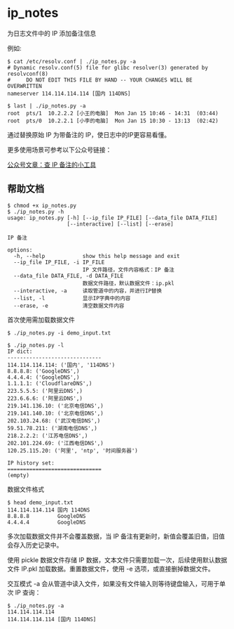 # ip_notes

为日志文件中的 IP 添加备注信息

例如:

```
$ cat /etc/resolv.conf | ./ip_notes.py -a
# Dynamic resolv.conf(5) file for glibc resolver(3) generated by resolvconf(8)
#     DO NOT EDIT THIS FILE BY HAND -- YOUR CHANGES WILL BE OVERWRITTEN
nameserver 114.114.114.114 [国内 114DNS]

$ last | ./ip_notes.py -a
root  pts/1  10.2.2.2 [小王的电脑]  Mon Jan 15 10:46 - 14:31  (03:44)
root  pts/0  10.2.2.1 [小李的电脑]  Mon Jan 15 10:30 - 13:13  (02:42)

```

通过替换原始 IP 为带备注的 IP，使日志中的IP更容易看懂。

更多使用场景可参考以下公众号链接：

[公众号文章：查 IP 备注的小工具](https://mp.weixin.qq.com/s/HCPcJXS30Sx5GGYKZilesQ)

## 帮助文档

```
$ chmod +x ip_notes.py
$ ./ip_notes.py -h
usage: ip_notes.py [-h] [--ip_file IP_FILE] [--data_file DATA_FILE]
                   [--interactive] [--list] [--erase]

IP 备注

options:
  -h, --help            show this help message and exit
  --ip_file IP_FILE, -i IP_FILE
                        IP 文件路径，文件内容格式：IP 备注
  --data_file DATA_FILE, -d DATA_FILE
                        数据文件路径，默认数据文件：ip.pkl
  --interactive, -a     读取管道中的内容，并进行IP替换
  --list, -l            显示IP字典中的内容
  --erase, -e           清空数据文件内容
```

首次使用需加载数据文件 


```
$ ./ip_notes.py -i demo_input.txt

$ ./ip_notes.py -l
IP dict:
------------------------------
114.114.114.114: ('国内', '114DNS')
8.8.8.8: ('GoogleDNS',)
4.4.4.4: ('GoogleDNS',)
1.1.1.1: ('CloudflareDNS',)
223.5.5.5: ('阿里云DNS',)
223.6.6.6: ('阿里云DNS',)
219.141.136.10: ('北京电信DNS',)
219.141.140.10: ('北京电信DNS',)
202.103.24.68: ('武汉电信DNS',)
59.51.78.211: ('湖南电信DNS',)
218.2.2.2: ('江苏电信DNS',)
202.101.224.69: ('江西电信DNS',)
120.25.115.20: ('阿里', 'ntp', '时间服务器')

IP history set:
==============================
(empty)

```

数据文件格式

```
$ head demo_input.txt
114.114.114.114 国内 114DNS
8.8.8.8         GoogleDNS
4.4.4.4         GoogleDNS
```

多次加载数据文件并不会覆盖数据，当 IP 备注有更新时，新值会覆盖旧值，旧值会存入历史记录中。

使用 pickle 数据文件存储 IP 数据，文本文件只需要加载一次，后续使用默认数据文件 IP.pkl 加载数据。重置数据文件，使用 -e 选项，或直接删掉数据文件。

交互模式 -a 会从管道中读入文件，如果没有文件输入则等待键盘输入，可用于单次 IP 查询：

```
$ ./ip_notes.py -a
114.114.114.114
114.114.114.114 [国内 114DNS]

```